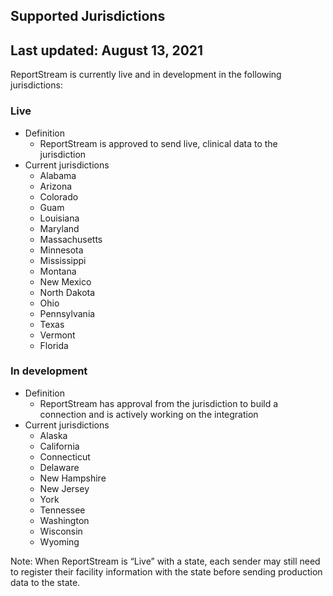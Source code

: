 ## Supported Jurisdictions

## Last updated: August 13, 2021

ReportStream is currently live and in development in the following jurisdictions:  

### Live
* Definition 
  * ReportStream is approved to send live, clinical data to the jurisdiction
* Current jurisdictions
  * Alabama
  * Arizona 
  * Colorado 
  * Guam
  * Louisiana
  * Maryland
  * Massachusetts
  * Minnesota
  * Mississippi 
  * Montana 
  * New Mexico 
  * North Dakota 
  * Ohio 
  * Pennsylvania 
  * Texas 
  * Vermont 
  * Florida


### In development 
* Definition 
  * ReportStream has approval from the jurisdiction to build a connection and is actively working on the integration
* Current jurisdictions
  * Alaska
  * California
  * Connecticut
  * Delaware
  * New Hampshire 
  * New Jersey 
  * York
  * Tennessee
  * Washington 
  * Wisconsin 
  * Wyoming

Note: When ReportStream is “Live” with a state, each sender may still need to register their facility information with the state before sending production data to the state. 
